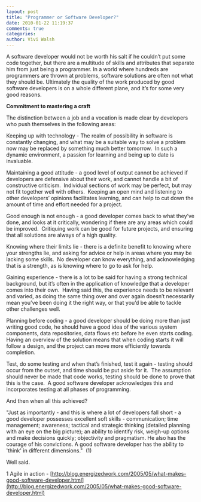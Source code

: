 ```yaml
---
layout: post
title: "Programmer or Software Developer?"
date: 2010-01-22 11:19:37
comments: true
categories:
author: Vivi Walsh
---
```


A software developer would not be worth his salt if he couldn’t put some code together, but there are a multitude of skills and attributes that separate him from just being a programmer. In a world where hundreds are programmers are thrown at problems, software solutions are often not what they should be. Ultimately the quality of the work produced by good software developers is on a whole different plane, and it’s for some very good reasons.

**Commitment to mastering a craft**

The distinction between a job and a vocation is made clear by developers who push themselves in the following areas:

Keeping up with technology - The realm of possibility in software is constantly changing, and what may be a suitable way to solve a problem now may be replaced by something much better tomorrow.  In such a dynamic environment, a passion for learning and being up to date is invaluable.

Maintaining a good attitude - a good level of output cannot be achieved if developers are defensive about their work, and cannot handle a bit of constructive criticism.  Individual sections of work may be perfect, but may not fit together well with others.  Keeping an open mind and listening to other developers’ opinions facilitates learning, and can help to cut down the amount of time and effort needed for a project.

Good enough is not enough - a good developer comes back to what they’ve done, and looks at it critically, wondering if there are any areas which could be improved.  Critiquing work can be good for future projects, and ensuring that all solutions are always of a high quality.

Knowing where their limits lie - there is a definite benefit to knowing where your strengths lie, and asking for advice or help in areas where you may be lacking some skills.  No developer can know everything, and acknowledging that is a strength, as is knowing where to go to ask for help. 

Gaining experience - there is a lot to be said for having a strong technical background, but it’s often in the application of knowledge that a developer comes into their own.  Having said this, the experience needs to be relevant and varied, as doing the same thing over and over again doesn’t necessarily mean you’ve been doing it the right way, or that you’d be able to tackle other challenges well.

Planning before coding - a good developer should be doing more than just writing good code, he should have a good idea of the various system components, data repositories, data flows etc before he even starts coding.  Having an overview of the solution means that when coding starts it will follow a design, and the project can move more efficiently towards completion. 

Test, do some testing and when that’s finished, test it again - testing should occur from the outset, and time should be put aside for it.  The assumption should never be made that code works, testing should be done to prove that this is the case.  A good software developer acknowledges this and incorporates testing at all phases of programming.

And then when all this achieved?

"Just as importantly - and this is where a lot of developers fall short - a good developer possesses excellent soft skills - communication; time management; awareness; tactical and strategic thinking (detailed planning with an eye on the big picture); an ability to identify risk, weigh-up options and make decisions quickly; objectivity and pragmatism. He also has the courage of his convictions. A good software developer has the ability to 'think' in different dimensions."  (1)

Well said.

1 Agile in action - [http://blog.energizedwork.com/2005/05/what-makes-good-software-developer.html](http://blog.energizedwork.com/2005/05/what-makes-good-software-developer.html)  
